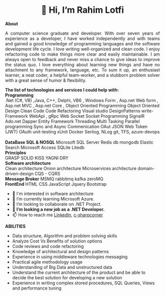  <h1 style="text-align: center;">
        👋 Hi, I’m Rahim Lotfi
    </h1>

 <div>
        <strong>
            About
        </strong>
        <p style="text-align: justify;text-justify: inter-word;">
            A computer science graduate and developer. With over seven years of experience as a developer, I have worked independently and with teams and gained a good knowledge of programming languages and the software development life cycle. I love writing well-organized and clean code. I enjoy refactoring code to make things more clear and easily maintainable. I am always open to feedback and never miss a chance to give ideas to improve the status quo. I love everything about learning new things and have no attachment to any framework, language, etc. To sum it up, an enthusiast learner, a neat coder, a helpful team-worker, and a stubborn problem solver with a great sense of humor & flexibility.
        </p>
    </div>

  <div>
        <strong>
          The list of technologies and services I could help with:
      </strong>
   <div>
            <strong>Programming</strong>
     <br />
            <span> .Net (C#, VB) ,Java, C++, Delphi, VB6 </span> ,
            <span>Windows Form</span> ,
            <span>Asp.net Web form </span> ,
            <span>Asp.net MVC</span> ,
            <span>Asp.net Core</span> ,
            <span>Object Oriented Programming </span>
            <span>Object Oriented Design </span>
            <span>Clean Code</span>
            <span>Code Refactoring</span>
            <span>Visual studio </span><span></span>
            <span>DesignPatterns</span>
            <span>write-Framework</span>
            <span>WebApi</span> ,
            <span>gRpc</span>
            <span>Web Socket</span>
            <span>Socket Programming</span>
            <span>SignalR</span>
            <span> Ado.net</span>
            <span>Dapper</span>
            <span>Entity Framework </span>
            <span>Threading</span>
            <span>Multi Tasking</span>
            <span>Parallel programming </span>
            <span>Sync and Async Commenication</span>
            <span>OAut</span>
            <span>JSON Web Token (JWT)</span>
            <span>OAuth</span>
            <span>unit-testing</span>
            <span>xUnit</span>
            <span>Docker</span>
            <span>Serilog, NLog</span>
            <span>git, TFS, azure-devops </span>
     </div>
   <br />

  <div>
     <strong>DataBase SQL & NOSQL</strong>    
            <span>Microsoft SQL Server</span>
            <span>Redis db</span>
            <span>mongodb</span>
            <span>Elastic Search</span>
            <span>Microsoft Access</span>
            <span>SQLite </span>
            <span>Litedb</span>
  </div>
     <div>
            <strong>Principles</strong>
            <br />
            <span>GRASP</span>
            <span>SOLID</span>
            <span>KISS</span>
            <span>YAGNI </span>
            <span>DRY</span>
        </div>
   <div>
            <strong>Software architecture</strong>
            <br />
            <span>Clean architecture</span>
            <span>Onion architecture</span>
            <span>Microservices architecture </span>
            <span>domain-driven-design</span>
            <span> CQS - CQRS</span>

  </div>
  
   <div>
            <strong>Message Broker</strong>
            <span>MSMQ </span>
            <span>rabbitmq </span>
            <span> kafka </span>
            <span>zeroMQ</span>
        </div>
        <div>
            <strong>FrontEnd</strong>
            <span>HTML</span>
            <span>CSS</span>
            <span>JavaScript</span>
            <span>Jquery</span>
            <span>Bootstrap</span>

  </div>
 </div>


- 👀 I'm interested in software architecture
- 🌱 I’m currently learning Microsoft Azure.
- 💞️ I’m looking to collaborate on .NET Project.
- 💞️ <b>I’m looking a new job as a .NET Developer.</b>
- 📫 How to reach me  <a href='https://www.linkedin.com/in/rahim-lotfi-4b34508a/'>LinkedIn</a>, <a href='https://www.c-sharpcorner.com/members/rahim-lotfi4'>c-sharpcorner</a>

<b>ABILITIES</b></br>
- Data structure, Algorithm and problem solving skills 
- Analyze Cost Vs Benefits of solution options
- Code reviews and code refactoring
- Knowledge of architectural and design patterns
- Experience in using middleware technologies messaging
- Practical agile methodology usage
- Understanding of Big Data and unstructured data
- Understand the current architecture of the product and be able to decide the best solution for developing a new solution
- Experience in writing complex stored procedures, SQL Queries, Views and performance tuning

<!---
RahimLotfiGH/RahimLotfiGH is a ✨ special ✨ repository because its `README.md` (this file) appears on your GitHub profile.
You can click the Preview link to take a look at your changes.
--->
